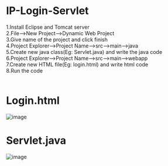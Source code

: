 # IP-Login-Servlet

1.Install Eclipse and Tomcat server<br>
2.File-->New Project-->Dynamic Web Project<br>
3.Give name of the project and click finish<br>
4.Project Explorer-->Project Name-->src-->main-->java<br>
5.Create new java class(Eg: Servlet.java) and write the java code<br>
6.Project Explorer-->Project Name-->src-->main-->webapp<br>
7.Create new HTML file(Eg: login.html) and write html code<br>
8.Run the code<br><br>
# Login.html
![image](https://user-images.githubusercontent.com/102860861/229297565-31a223d5-e638-47ae-81f0-7c3c24356a96.png)

# Servlet.java
![image](https://user-images.githubusercontent.com/102860861/229297617-9a4f57e2-a6d7-4b7d-b25f-f9f84c7e1fa9.png)
